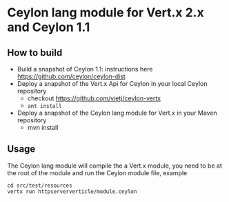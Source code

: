 # Ceylon lang module for Vert.x 2.x and Ceylon 1.1

## How to build

- Build a snapshot of Ceylon 1.1: instructions here https://github.com/ceylon/ceylon-dist
- Deploy a snapshot of the Vert.x Api for Ceylon in your local Ceylon repository
    - checkout https://github.com/vietj/ceylon-vertx
    - `ant install`
- Deploy a snapshot of the Ceylon lang module for Vert.x in your Maven repository
    - mvn install


## Usage

The Ceylon lang module will compile the a Vert.x module, you need to be at the root of the module
and run the Ceylon module file, example

~~~~
cd src/test/resources
vertx run httpserververticle/module.ceylon
~~~~